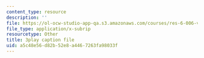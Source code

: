 ```yaml
---
content_type: resource
description: ''
file: https://ol-ocw-studio-app-qa.s3.amazonaws.com/courses/res-6-006-video-demonstrations-in-lasers-and-optics-spring-2008/a5c48e56d82b52e8a4467263fa98033f_AVn49LbYoB8.vtt
file_type: application/x-subrip
resourcetype: Other
title: 3play caption file
uid: a5c48e56-d82b-52e8-a446-7263fa98033f
---
```

